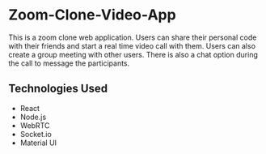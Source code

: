 # Zoom-Clone-Video-App
This is a zoom clone web application. Users can share their personal code with their friends and start a real time video call with them. Users can also create a group meeting with other users. There is also a chat option during the call to message the participants.
## Technologies Used
- React
- Node.js
- WebRTC
- Socket.io
- Material UI
